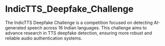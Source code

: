 # IndicTTS_Deepfake_Challenge
 The IndicTTS Deepfake Challenge is a competition focused on detecting AI-generated speech across 16 Indian languages. This challenge aims to advance research in TTS deepfake detection, ensuring more robust and reliable audio authentication systems.
